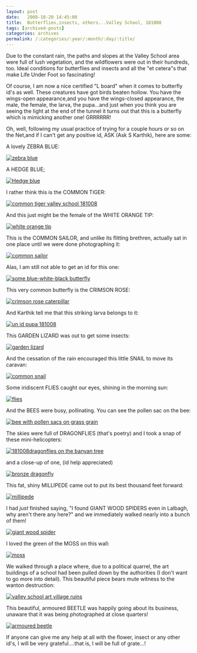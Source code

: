 ```yaml
---
layout: post
date:	2008-10-20 14:45:00
title:  Butterflies,insects, others...Valley School, 181008
tags: [archived-posts]
categories: archives
permalink: /:categories/:year/:month/:day/:title/
---
```

Due to the constant rain, the paths and slopes at the Valley School area were full of lush vegetation, and the wildflowers were out in their hundreds, too. Ideal conditions for butterflies and insects and all the "et cetera"s that make Life Under Foot so fascinating!

Of course, I am now a nice certified "L board" when it comes to butterfly id's as well. These creatures have got birds beaten hollow. You have the wings-open appearance,and you have the wings-closed appearance, the male, the female, the larva, the pupa...and just when you think you are seeing the light at the end of the tunnel it turns out that this is a butterfly which is mimicking another one! GRRRRRR!

Oh, well, following my usual practice of trying for  a couple hours or so on the Net,and if I can't get any positive id, ASK (Ask S Karthik), here are some:

A lovely ZEBRA BLUE:


<a href="http://s297.photobucket.com/albums/mm205/depontis/?action=view&current=IMG_1781.jpg" target="_blank"><img src="http://i297.photobucket.com/albums/mm205/depontis/IMG_1781.jpg" border="0" alt="zebra blue"></a>

A HEDGE BLUE;


<a href="http://s297.photobucket.com/albums/mm205/depontis/?action=view&current=IMG_8187.jpg" target="_blank"><img src="http://i297.photobucket.com/albums/mm205/depontis/IMG_8187.jpg" border="0" alt="Hedge blue"></a>

<lj-cut text="more flutterby's">


I rather think this is the COMMON TIGER:


<a href="http://s297.photobucket.com/albums/mm205/depontis/?action=view&current=IMG_8036.jpg" target="_blank"><img src="http://i297.photobucket.com/albums/mm205/depontis/IMG_8036.jpg" border="0" alt="common tiger valley school 181008"></a>


And this just might be the female of the WHITE ORANGE TIP:

<a href="http://s297.photobucket.com/albums/mm205/depontis/?action=view&current=IMG_8155.jpg" target="_blank"><img src="http://i297.photobucket.com/albums/mm205/depontis/IMG_8155.jpg" border="0" alt="white orange tip"></a>

This is the COMMON SAILOR, and unlike its flitting brethren, actually sat in one place until we were done photographing it:

<a href="http://s297.photobucket.com/albums/mm205/depontis/?action=view&current=IMG_1764.jpg" target="_blank"><img src="http://i297.photobucket.com/albums/mm205/depontis/IMG_1764.jpg" border="0" alt="common sailor"></a>

Alas, I am still not able to get an id for this one:


<a href="http://s297.photobucket.com/albums/mm205/depontis/?action=view&current=IMG_8187.jpg" target="_blank"><img src="http://i297.photobucket.com/albums/mm205/depontis/IMG_8187.jpg" border="0" alt="some blue-white-black butterfly"></a>

This very common butterfly is the CRIMSON ROSE:


<a href="http://s297.photobucket.com/albums/mm205/depontis/?action=view&current=IMG_1771.jpg" target="_blank"><img src="http://i297.photobucket.com/albums/mm205/depontis/IMG_1771.jpg" border="0" alt="crimson rose caterpillar"></a>

And Karthik tell me that this striking larva belongs to it:

<a href="http://s297.photobucket.com/albums/mm205/depontis/?action=view&current=IMG_1779-1.jpg" target="_blank"><img src="http://i297.photobucket.com/albums/mm205/depontis/IMG_1779-1.jpg" border="0" alt="un id pupa 181008"></a>

This GARDEN LIZARD was out to get some insects:

<a href="http://s297.photobucket.com/albums/mm205/depontis/?action=view&current=IMG_1823.jpg" target="_blank"><img src="http://i297.photobucket.com/albums/mm205/depontis/IMG_1823.jpg" border="0" alt="garden lizard"></a>

And the cessation of the rain encouraged this little SNAIL to move its caravan:


<a href="http://s297.photobucket.com/albums/mm205/depontis/?action=view&current=IMG_1819.jpg" target="_blank"><img src="http://i297.photobucket.com/albums/mm205/depontis/IMG_1819.jpg" border="0" alt="common snail"></a>


Some iridiscent FLIES caught our eyes, shining in the morning sun:


<a href="http://s297.photobucket.com/albums/mm205/depontis/?action=view&current=IMG_1790.jpg" target="_blank"><img src="http://i297.photobucket.com/albums/mm205/depontis/IMG_1790.jpg" border="0" alt="flies"></a>


And the BEES were busy, pollinating. You can see the pollen sac on the bee:

<a href="http://s297.photobucket.com/albums/mm205/depontis/?action=view&current=IMG_8043.jpg" target="_blank"><img src="http://i297.photobucket.com/albums/mm205/depontis/IMG_8043.jpg" border="0" alt="bee with pollen sacs on grass grain"></a>


The skies were full of DRAGONFLIES (that's poetry) and I took a snap of these mini-helicopters:


<a href="http://s297.photobucket.com/albums/mm205/depontis/?action=view&current=IMG_1814.jpg" target="_blank"><img src="http://i297.photobucket.com/albums/mm205/depontis/IMG_1814.jpg" border="0" alt="181008dragonflies on the banyan tree"></a>

and a close-up of one, (id help appreciated)


<a href="http://s297.photobucket.com/albums/mm205/depontis/?action=view&current=IMG_8119.jpg" target="_blank"><img src="http://i297.photobucket.com/albums/mm205/depontis/IMG_8119.jpg" border="0" alt="bronze dragonfly"></a>

This fat, shiny MILLIPEDE came out to put its best thousand feet forward:


<a href="http://s297.photobucket.com/albums/mm205/depontis/?action=view&current=IMG_1807.jpg" target="_blank"><img src="http://i297.photobucket.com/albums/mm205/depontis/IMG_1807.jpg" border="0" alt="millipede"></a>

I had *just* finished saying, "I found GIANT WOOD SPIDERS even in Lalbagh, why aren't there any here?" and we immediately walked nearly into a bunch of them!


<a href="http://s297.photobucket.com/albums/mm205/depontis/?action=view&current=IMG_8072.jpg" target="_blank"><img src="http://i297.photobucket.com/albums/mm205/depontis/IMG_8072.jpg" border="0" alt="giant wood spider"></a>


I loved the green of the MOSS on this wall:


<a href="http://s297.photobucket.com/albums/mm205/depontis/?action=view&current=IMG_1778.jpg" target="_blank"><img src="http://i297.photobucket.com/albums/mm205/depontis/IMG_1778.jpg" border="0" alt="moss"></a>


We walked through a place where, due to a political quarrel, the art buildings of a  school had been pulled down by the authorities  (I don't want to go more into detail). This beautiful piece bears mute witness to the wanton destruction:


<a href="http://s297.photobucket.com/albums/mm205/depontis/?action=view&current=IMG_1792.jpg" target="_blank"><img src="http://i297.photobucket.com/albums/mm205/depontis/IMG_1792.jpg" border="0" alt="valley school art village ruins"></a>

</lj-cut>

This beautiful, armoured BEETLE was happily going about its business, unaware that it was being photographed at close quarters!



<a href="http://s297.photobucket.com/albums/mm205/depontis/?action=view&current=IMG_1760.jpg" target="_blank"><img src="http://i297.photobucket.com/albums/mm205/depontis/IMG_1760.jpg" border="0" alt="armoured beetle"></a>


If anyone can give me any help at all with the flower, insect or any other id's, I will be very grateful....that is, I will be full of grate...!
